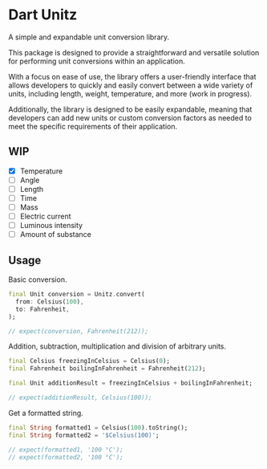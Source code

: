 # Dart Unitz

A simple and expandable unit conversion library.

This package is designed to provide a straightforward and versatile solution for performing unit conversions within an application.

With a focus on ease of use, the library offers a user-friendly interface that allows developers to quickly and easily convert between a wide variety of units, including length, weight, temperature, and more (work in progress).

Additionally, the library is designed to be easily expandable, meaning that developers can add new units or custom conversion factors as needed to meet the specific requirements of their application.

## WIP

- [X] Temperature
- [ ] Angle
- [ ] Length
- [ ] Time
- [ ] Mass
- [ ] Electric current
- [ ] Luminous intensity
- [ ] Amount of substance

## Usage

Basic conversion.

```dart
final Unit conversion = Unitz.convert(
  from: Celsius(100),
  to: Fahrenheit,
);

// expect(conversion, Fahrenheit(212));
```

Addition, subtraction, multiplication and division of arbitrary units.

```dart
final Celsius freezingInCelsius = Celsius(0);
final Fahrenheit boilingInFahrenheit = Fahrenheit(212);

final Unit additionResult = freezingInCelsius + boilingInFahrenheit;

// expect(additionResult, Celsius(100));
```

Get a formatted string.

```dart
final String formatted1 = Celsius(100).toString();
final String formatted2 = '$Celsius(100)';

// expect(formatted1, '100 °C');
// expect(formatted2, '100 °C');
```
